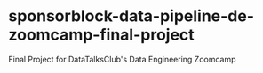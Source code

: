 # sponsorblock-data-pipeline-de-zoomcamp-final-project
Final Project for DataTalksClub's Data Engineering Zoomcamp

